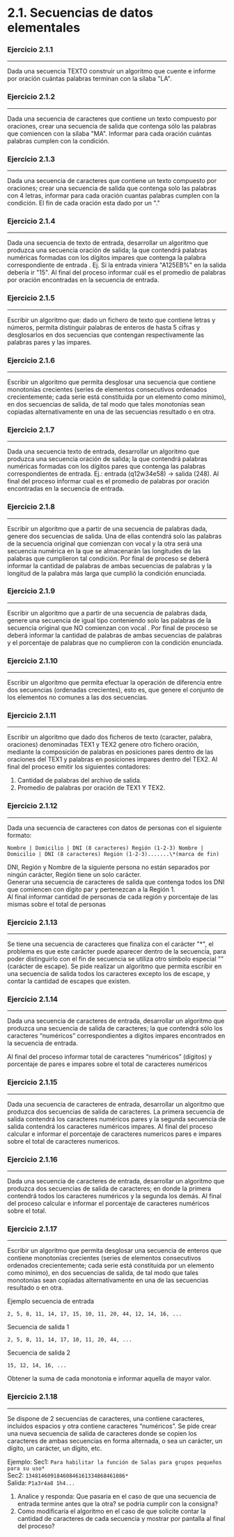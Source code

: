# 2.1. Secuencias de datos elementales

### Ejercicio 2.1.1
---

Dada una secuencia TEXTO construir un algoritmo que cuente e informe por oración cuántas palabras terminan con la sílaba "LA".


### Ejercicio 2.1.2
---

Dada una secuencia de caracteres que contiene un texto compuesto por oraciones, crear una secuencia de salida que contenga sólo las palabras que comiencen con la sílaba "MA". Informar para cada oración cuántas palabras cumplen con la condición.

### Ejercicio 2.1.3
---

Dada una secuencia de caracteres que contiene un texto compuesto por oraciones; crear una secuencia de salida que contenga solo las palabras con 4 letras, informar para cada oración cuantas palabras cumplen con la condición. El fin de cada oración esta dado por un "."

### Ejercicio 2.1.4
---

Dada una secuencia de texto de entrada, desarrollar un algoritmo que produzca una secuencia oración de salida; la que contendrá palabras numéricas formadas con los dígitos impares que contenga la palabra correspondiente de entrada . Ej. Si la entrada viniera "A125EB%" en la salida debería ir "15". Al final del proceso informar cuál es el promedio de palabras por oración encontradas en la secuencia de entrada.

### Ejercicio 2.1.5
---

Escribir un algoritmo que: dado un fichero de texto que contiene letras y números, permita distinguir palabras de enteros de hasta 5 cifras y desglosarlos en dos secuencias que contengan respectivamente las palabras pares y las impares.

### Ejercicio 2.1.6
---

Escribir un algoritmo que permita desglosar una secuencia que contiene monotonías crecientes (series de elementos consecutivos ordenados crecientemente; cada serie está constituida por un elemento como mínimo), en dos secuencias de salida, de tal modo que tales monotonías sean copiadas alternativamente en una de las secuencias resultado o en otra.

### Ejercicio 2.1.7
---

Dada una secuencia texto de entrada, desarrollar un algoritmo que produzca una secuencia oración de salida; la que contendrá palabras numéricas formadas con los dígitos pares que contenga las palabras correspondientes de entrada. Ej.: entrada (q12w34e58) → salida (248). Al final del proceso informar cual es el promedio de palabras por oración encontradas en la secuencia de entrada.

### Ejercicio 2.1.8
---

Escribir un algoritmo que a partir de una secuencia de palabras dada, genere dos secuencias de salida. Una de ellas contendrá solo las palabras de la secuencia original que comienzan con vocal y la otra será una secuencia numérica en la que se almacenarán las longitudes de las palabras que cumplieron tal condición. Por final de proceso se deberá informar la cantidad de palabras de ambas secuencias de palabras y la longitud de la palabra más larga que cumplió la condición enunciada.

### Ejercicio 2.1.9
---

Escribir un algoritmo que a partir de una secuencia de palabras dada, genere una secuencia de igual tipo conteniendo solo las palabras de la secuencia original que NO comienzan con vocal . Por final de proceso se deberá informar la cantidad de palabras de ambas secuencias de palabras y el porcentaje de palabras que no cumplieron con la condición enunciada.

### Ejercicio 2.1.10
---

Escribir un algoritmo que permita efectuar la operación de diferencia entre dos secuencias (ordenadas crecientes), esto es, que genere el conjunto de los elementos no comunes a las dos secuencias. 

### Ejercicio 2.1.11
---

Escribir un algoritmo que dado dos ficheros de texto (caracter, palabra, oraciones) denominadas TEX1 y TEX2 genere otro fichero oración, mediante la composición de palabras en posiciones pares dentro de las oraciones del TEX1 y palabras en posiciones impares dentro del TEX2. Al final del proceso emitir los siguientes contadores:


1. Cantidad de palabras del archivo de salida.  
2. Promedio de palabras por oración de TEX1 Y TEX2.  

### Ejercicio 2.1.12
---

Dada una secuencia de caracteres con datos de personas con el siguiente formato: 

`Nombre | Domicilio | DNI (8 caracteres) Región (1-2-3) Nombre | Domicilio | DNI (8 caracteres) Región (1-2-3).......\*(marca de fin)`

DNI, Región y Nombre de la siguiente persona no están separados por ningún carácter, Región tiene un solo carácter.  
Generar una secuencia de caracteres de salida que contenga todos los DNI que comiencen con dígito par y pertenezcan a la Región 1.  
Al final informar cantidad de personas de cada región y porcentaje de las mismas sobre el total de personas


### Ejercicio 2.1.13
---

Se tiene una secuencia de caracteres que finaliza con el carácter "\*", el problema es que este carácter puede aparecer dentro de la secuencia, para poder distinguirlo con el fin de secuencia se utiliza otro símbolo especial "\" (carácter de escape). Se pide realizar un algoritmo que permita escribir en una secuencia de salida todos los caracteres excepto los de escape, y contar la cantidad de escapes que existen.


### Ejercicio 2.1.14
---

Dada una secuencia de caracteres de entrada, desarrollar un algoritmo que produzca una secuencia de salida de caracteres; la que contendrá sólo los caracteres “numéricos” correspondientes a dígitos impares encontrados en la secuencia de entrada.

Al final del proceso informar total de caracteres “numéricos” (dígitos) y porcentaje de pares e impares sobre el total de caracteres numéricos


### Ejercicio 2.1.15
---

Dada una secuencia de caracteres de entrada, desarrollar un algoritmo que produzca dos secuencias de salida de caracteres. La primera secuencia de salida contendrá los caracteres numéricos pares y la segunda secuencia de salida contendrá los caracteres numéricos impares. Al final del proceso calcular e informar el porcentaje de caracteres numericos pares e impares sobre el total de caracteres numericos.


### Ejercicio 2.1.16
---

Dada una secuencia de caracteres de entrada, desarrollar un algoritmo que produzca dos secuencias de salida de caracteres; en donde la primera contendrá todos los caracteres numéricos y la segunda los demás. Al final del proceso calcular e informar el porcentaje de caracteres numéricos sobre el total.

### Ejercicio 2.1.17
---

Escribir un algoritmo que permita desglosar una secuencia de enteros que contiene monotonías crecientes (series de elementos consecutivos ordenados crecientemente; cada serie está constituida por un elemento como mínimo), en dos secuencias de salida, de tal modo que tales monotonías sean copiadas alternativamente en una de las secuencias resultado o en otra.
 
Ejemplo secuencia de entrada  

`2, 5, 8, 11, 14, 17, 15, 10, 11, 20, 44, 12, 14, 16, ...`

Secuencia de salida 1

`2, 5, 8, 11, 14, 17, 10, 11, 20, 44, ...`

Secuencia de salida 2

`15, 12, 14, 16, ...`

Obtener la suma de cada monotonia e informar aquella de mayor valor.

### Ejercicio 2.1.18
---

Se dispone de 2 secuencias de caracteres, una contiene caracteres, incluidos espacios y otra contiene caracteres “numéricos”. Se pide crear una nueva secuencia de salida de caracteres donde se copien los caracteres de ambas secuencias en forma alternada, o sea un carácter, un dígito, un carácter, un dígito, etc.

Ejemplo:
Sec1: `Para habilitar la función de Salas para grupos pequeños para su uso*`  
Sec2: `13481460918460846161334868461086*`  
Salida: `P1a3r4a8 1h4...`  

1. Analice y responda: Que pasaría en el caso de que una secuencia de entrada termine antes que la otra? se podría cumplir con la consigna?  
2. Como modificaría el algoritmo en el caso de que solicite contar la cantidad de caracteres de cada secuencia y mostrar por pantalla al final del proceso?
